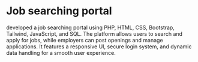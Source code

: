 # Job searching portal
 developed a job searching portal using PHP, HTML, CSS, Bootstrap, Tailwind, JavaScript, and SQL. The platform allows users to search and apply for jobs, while employers can post openings and manage applications. It features a responsive UI, secure login system, and dynamic data handling for a smooth user experience.